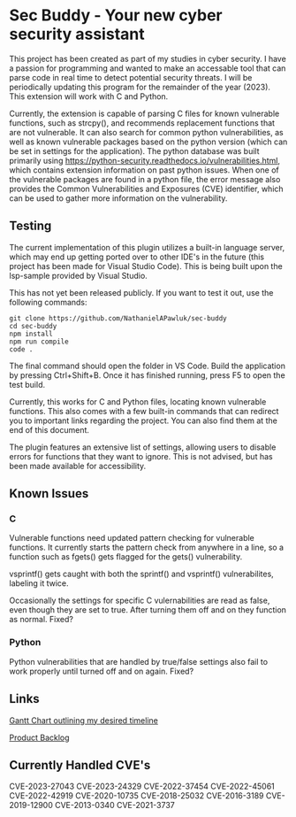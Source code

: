 # Sec Buddy - Your new cyber security assistant

This project has been created as part of my studies in cyber security. I have a passion for programming and wanted to make an accessable tool that can parse code in real time to detect potential security threats.
I will be periodically updating this program for the remainder of the year (2023). This extension will work with C and Python.

Currently, the extension is capable of parsing C files for known vulnerable functions, such as strcpy(), and recommends replacement functions that are not vulnerable. It can also search for common python vulnerabilities, as well as known vulnerable packages based on the python version (which can be set in settings for the application). The python database was built primarily using https://python-security.readthedocs.io/vulnerabilities.html, which contains extension information on past python issues. When one of the vulnerable packages are found in a python file, the error message also provides the Common Vulnerabilities and Exposures (CVE) identifier, which can be used to gather more information on the vulnerability.

## Testing

The current implementation of this plugin utilizes a built-in language server, which may end up getting ported over to other IDE's in the future (this project has been made for Visual Studio Code). This is being built upon the lsp-sample provided by Visual Studio.

This has not yet been released publicly. If you want to test it out, use the following commands:

```
git clone https://github.com/NathanielAPawluk/sec-buddy
cd sec-buddy
npm install
npm run compile
code .
```

The final command should open the folder in VS Code. Build the application by pressing Ctrl+Shift+B. Once it has finished running, press F5 to open the test build. 

Currently, this works for C and Python files, locating known vulnerable functions. This also comes with a few built-in commands that can redirect you to important links regarding the project. You can also find them at the end of this document.

The plugin features an extensive list of settings, allowing users to disable errors for functions that they want to ignore. This is not advised, but has been made available for accessibility. 

## Known Issues
### C
Vulnerable functions need updated pattern checking for vulnerable functions. It currently starts the pattern check from anywhere in a line, so a function such as fgets() gets flagged for the gets() vulnerability.

vsprintf() gets caught with both the sprintf() and vsprintf() vulnerabilites, labeling it twice.

Occasionally the settings for specific C vulernabilities are read as false, even though they are set to true. After turning them off and on they function as normal. Fixed?

### Python
Python vulnerabilities that are handled by true/false settings also fail to work properly until turned off and on again. Fixed?


## Links
[Gantt Chart outlining my desired timeline](https://docs.google.com/spreadsheets/d/1GuXvdTbiaAUqEo6yg0PqPoB8BL2E7ebxp7SBiiyEnoo/edit?usp=sharing)

[Product Backlog](https://docs.google.com/document/d/1ajQbIBILqC7eJM0Bc9Ylj9J7tyNvx90QQ41-XbVyMLs/edit?usp=sharing)

## Currently Handled CVE's

CVE-2023-27043
CVE-2023-24329
CVE-2022-37454
CVE-2022-45061
CVE-2022-42919
CVE-2020-10735
CVE-2018-25032
CVE-2016-3189
CVE-2019-12900
CVE-2013-0340
CVE-2021-3737